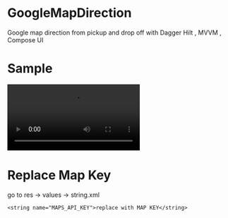 # GoogleMapDirection
Google map direction from pickup and drop off with Dagger Hilt , MVVM , Compose UI  

# Sample
![](https://raw.githubusercontent.com/khizar1556/GoogleMapDirection/main/sample.mp4)
# Replace Map Key
go to res -> values -> string.xml
```
<string name="MAPS_API_KEY">replace with MAP KEY</string>
```
